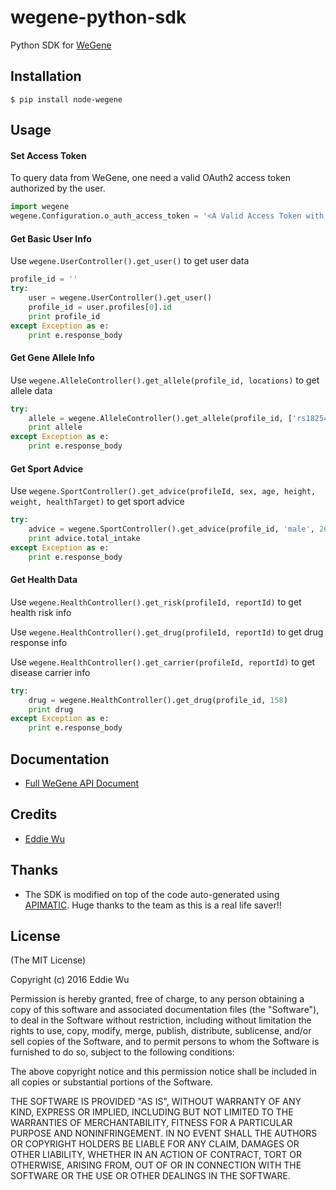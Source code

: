 # wegene-python-sdk

Python SDK for [WeGene](https://www.wegene.com)

## Installation

    $ pip install node-wegene

## Usage

#### Set Access Token

To query data from WeGene, one need a valid OAuth2 access token authorized by
the user.


```python
import wegene
wegene.Configuration.o_auth_access_token = '<A Valid Access Token with Proper Scope>'
```

#### Get Basic User Info

Use `wegene.UserController().get_user()` to get user data

```python
profile_id = ''
try:
    user = wegene.UserController().get_user()
    profile_id = user.profiles[0].id
    print profile_id
except Exception as e:
    print e.response_body
```

#### Get Gene Allele Info

Use `wegene.AlleleController().get_allele(profile_id, locations)` to get allele data

```python
try:
    allele = wegene.AlleleController().get_allele(profile_id, ['rs182549'])
    print allele
except Exception as e:
    print e.response_body
```

#### Get Sport Advice

Use `wegene.SportController().get_advice(profileId, sex, age, height, weight, healthTarget)` to get sport advice

```python
try:
    advice = wegene.SportController().get_advice(profile_id, 'male', 26, 174, 84, 'slimming')
    print advice.total_intake
except Exception as e:
    print e.response_body
```

#### Get Health Data

Use `wegene.HealthController().get_risk(profileId, reportId)` to get health risk info

Use `wegene.HealthController().get_drug(profileId, reportId)` to get drug response info

Use `wegene.HealthController().get_carrier(profileId, reportId)` to get disease carrier info

```python
try:
    drug = wegene.HealthController().get_drug(profile_id, 158)
    print drug
except Exception as e:
    print e.response_body
```

## Documentation
  - [Full WeGene API Document](https://api.wegene.com/docs/)


## Credits
  - [Eddie Wu](https://xraywu.github.io)

## Thanks
  - The SDK is modified on top of the code auto-generated using [APIMATIC](https://apimatic.io). Huge thanks to the team as this is a real life saver!!

## License

(The MIT License)

Copyright (c) 2016 Eddie Wu

Permission is hereby granted, free of charge, to any person obtaining a copy of this software and associated documentation files (the "Software"), to deal in the Software without restriction, including without limitation the rights to use, copy, modify, merge, publish, distribute, sublicense, and/or sell copies of the Software, and to permit persons to whom the Software is furnished to do so, subject to the following conditions:

The above copyright notice and this permission notice shall be included in all copies or substantial portions of the Software.

THE SOFTWARE IS PROVIDED "AS IS", WITHOUT WARRANTY OF ANY KIND, EXPRESS OR IMPLIED, INCLUDING BUT NOT LIMITED TO THE WARRANTIES OF MERCHANTABILITY, FITNESS FOR A PARTICULAR PURPOSE AND NONINFRINGEMENT. IN NO EVENT SHALL THE AUTHORS OR COPYRIGHT HOLDERS BE LIABLE FOR ANY CLAIM, DAMAGES OR OTHER LIABILITY, WHETHER IN AN ACTION OF CONTRACT, TORT OR OTHERWISE, ARISING FROM, OUT OF OR IN CONNECTION WITH THE SOFTWARE OR THE USE OR OTHER DEALINGS IN THE SOFTWARE.
